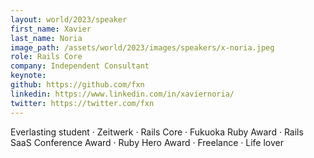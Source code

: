 ```yaml
---
layout: world/2023/speaker
first_name: Xavier
last_name: Noria
image_path: /assets/world/2023/images/speakers/x-noria.jpeg
role: Rails Core
company: Independent Consultant
keynote:
github: https://github.com/fxn
linkedin: https://www.linkedin.com/in/xaviernoria/
twitter: https://twitter.com/fxn
---
```


Everlasting student · Zeitwerk · Rails Core · Fukuoka Ruby Award · Rails SaaS Conference Award · Ruby Hero Award · Freelance · Life lover
